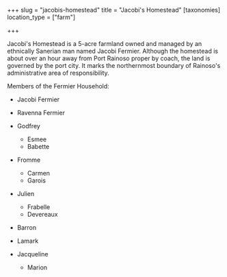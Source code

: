 +++
slug = "jacobis-homestead"
title = "Jacobi's Homestead"
[taxonomies]
location_type = ["farm"]

+++

Jacobi's Homestead is a 5-acre farmland owned and managed by an ethnically Sanerian man named Jacobi Fermier. Although the homestead is about over an hour away from Port Rainoso proper by coach, the land is governed by the port city. It marks the northernmost boundary of Rainoso's administrative area of responsibility.

Members of the Fermier Household:

*   Jacobi Fermier
*   Ravenna Fermier
*   Godfrey
    *   Esmee
    *   Babette  
        

*   Fromme
    *   Carmen
    *   Garois  
        
*   Julien
    *   Frabelle
    *   Devereaux  
        
*   Barron
*   Lamark
*   Jacqueline
    *   Marion
